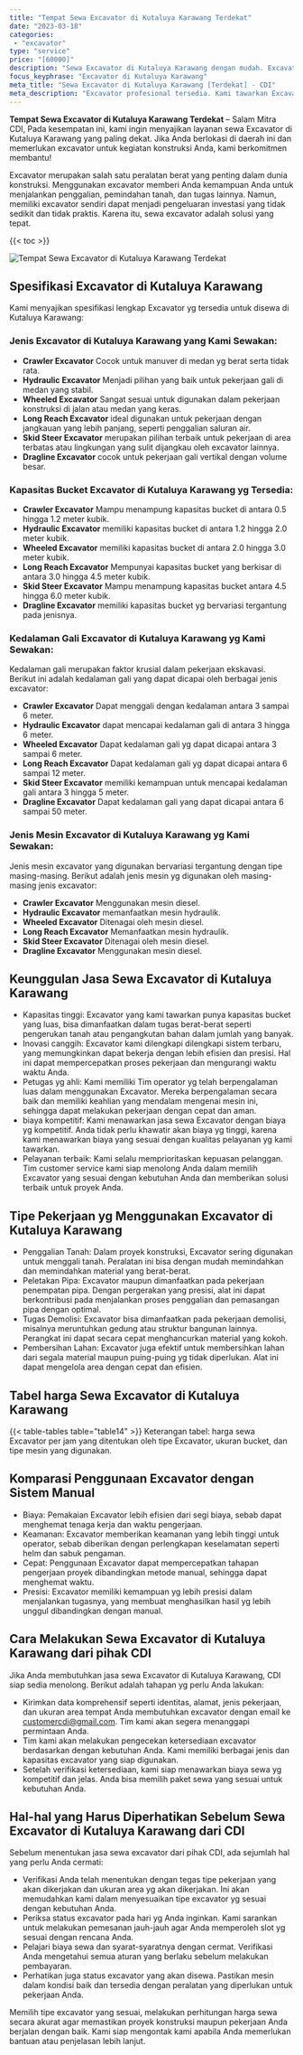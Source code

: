 ```yaml
---
title: "Tempat Sewa Excavator di Kutaluya Karawang Terdekat"
date: "2023-03-18"
categories:
 - "excavator"
type: "service"
price: "[60000]"
description: "Sewa Excavator di Kutaluya Karawang dengan mudah. Excavator menjadi pilihan utama kontraktor untuk mendukung kelancaran pekerjaan. Hubungi kami segera."
focus_keyphrase: "Excavator di Kutaluya Karawang"
meta_title: "Sewa Excavator di Kutaluya Karawang [Terdekat] - CDI"
meta_description: "Excavator profesional tersedia. Kami tawarkan Excavator berkualitas untuk mendukung produktivitas. Harga kompetitif tersedia."
---
```


**Tempat Sewa Excavator di Kutaluya Karawang Terdekat** – Salam Mitra CDI, Pada kesempatan ini, kami ingin menyajikan layanan sewa Excavator di Kutaluya Karawang yang paling dekat. Jika Anda berlokasi di daerah ini dan memerlukan excavator untuk kegiatan konstruksi Anda, kami berkomitmen membantu!

Excavator merupakan salah satu peralatan berat yang penting dalam dunia konstruksi. Menggunakan excavator memberi Anda kemampuan Anda untuk menjalankan penggalian, pemindahan tanah, dan tugas lainnya. Namun, memiliki excavator sendiri dapat menjadi pengeluaran investasi yang tidak sedikit dan tidak praktis. Karena itu, sewa excavator adalah solusi yang tepat.

{{< toc >}}

![Tempat Sewa Excavator di Kutaluya Karawang Terdekat](/images/excavator/excavator-14.jpg)

## Spesifikasi Excavator di Kutaluya Karawang

Kami menyajikan spesifikasi lengkap Excavator yg tersedia untuk disewa di Kutaluya Karawang:

### Jenis Excavator di Kutaluya Karawang yang Kami Sewakan:

*   **Crawler Excavator** Cocok untuk manuver di medan yg berat serta tidak rata.
*   **Hydraulic Excavator** Menjadi pilihan yang baik untuk pekerjaan gali di medan yang stabil.
*   **Wheeled Excavator** Sangat sesuai untuk digunakan dalam pekerjaan konstruksi di jalan atau medan yang keras.
*   **Long Reach Excavator** ideal digunakan untuk pekerjaan dengan jangkauan yang lebih panjang, seperti penggalian saluran air.
*   **Skid Steer Excavator** merupakan pilihan terbaik untuk pekerjaan di area terbatas atau lingkungan yang sulit dijangkau oleh excavator lainnya.
*   **Dragline Excavator** cocok untuk pekerjaan gali vertikal dengan volume besar.

### Kapasitas Bucket Excavator di Kutaluya Karawang yg Tersedia:

*   **Crawler Excavator** Mampu menampung kapasitas bucket di antara 0.5 hingga 1.2 meter kubik.
*   **Hydraulic Excavator** memiliki kapasitas bucket di antara 1.2 hingga 2.0 meter kubik.
*   **Wheeled Excavator** memiliki kapasitas bucket di antara 2.0 hingga 3.0 meter kubik.
*   **Long Reach Excavator** Mempunyai kapasitas bucket yang berkisar di antara 3.0 hingga 4.5 meter kubik.
*   **Skid Steer Excavator** Mampu menampung kapasitas bucket antara 4.5 hingga 6.0 meter kubik.
*   **Dragline Excavator** memiliki kapasitas bucket yg bervariasi tergantung pada jenisnya.

### Kedalaman Gali Excavator di Kutaluya Karawang yg Kami Sewakan:

Kedalaman gali merupakan faktor krusial dalam pekerjaan ekskavasi. Berikut ini adalah kedalaman gali yang dapat dicapai oleh berbagai jenis excavator:

*   **Crawler Excavator** Dapat menggali dengan kedalaman antara 3 sampai 6 meter.
*   **Hydraulic Excavator** dapat mencapai kedalaman gali di antara 3 hingga 6 meter.
*   **Wheeled Excavator** Dapat kedalaman gali yg dapat dicapai antara 3 sampai 6 meter.
*   **Long Reach Excavator** Dapat kedalaman gali yg dapat dicapai antara 6 sampai 12 meter.
*   **Skid Steer Excavator** memiliki kemampuan untuk mencapai kedalaman gali antara 3 hingga 5 meter.
*   **Dragline Excavator** Dapat kedalaman gali yang dapat dicapai antara 6 sampai 50 meter.

### Jenis Mesin Excavator di Kutaluya Karawang yg Kami Sewakan:

Jenis mesin excavator yang digunakan bervariasi tergantung dengan tipe masing-masing. Berikut adalah jenis mesin yg digunakan oleh masing-masing jenis excavator:

*   **Crawler Excavator** Menggunakan mesin diesel.
*   **Hydraulic Excavator** memanfaatkan mesin hydraulik.
*   **Wheeled Excavator** Ditenagai oleh mesin diesel.
*   **Long Reach Excavator** Memanfaatkan mesin hydraulik.
*   **Skid Steer Excavator** Ditenagai oleh mesin diesel.
*   **Dragline Excavator** Menggunakan mesin diesel.

## Keunggulan Jasa Sewa Excavator di Kutaluya Karawang

*   Kapasitas tinggi: Excavator yang kami tawarkan punya kapasitas bucket yang luas, bisa dimanfaatkan dalam tugas berat-berat seperti pengerukan tanah atau pengangkutan bahan dalam jumlah yang banyak.
*   Inovasi canggih: Excavator kami dilengkapi dilengkapi sistem terbaru, yang memungkinkan dapat bekerja dengan lebih efisien dan presisi. Hal ini dapat mempercepatkan proses pekerjaan dan mengurangi waktu waktu Anda.
*   Petugas yg ahli: Kami memiliki Tim operator yg telah berpengalaman luas dalam menggunakan Excavator. Mereka berpengalaman secara baik dan memiliki keahlian yang mendalam mengenai mesin ini, sehingga dapat melakukan pekerjaan dengan cepat dan aman.
*   biaya kompetitif: Kami menawarkan jasa sewa Excavator dengan biaya yg kompetitif. Anda tidak perlu khawatir akan biaya yg tinggi, karena kami menawarkan biaya yang sesuai dengan kualitas pelayanan yg kami tawarkan.
*   Pelayanan terbaik: Kami selalu memprioritaskan kepuasan pelanggan. Tim customer service kami siap menolong Anda dalam memilih Excavator yang sesuai dengan kebutuhan Anda dan memberikan solusi terbaik untuk proyek Anda.

## Tipe Pekerjaan yg Menggunakan Excavator di Kutaluya Karawang

*   Penggalian Tanah: Dalam proyek konstruksi, Excavator sering digunakan untuk menggali tanah. Peralatan ini bisa dengan mudah memindahkan dan memindahkan material yang berat-berat.
*   Peletakan Pipa: Excavator maupun dimanfaatkan pada pekerjaan penempatan pipa. Dengan pergerakan yang presisi, alat ini dapat berkontribusi pada menjalankan proses penggalian dan pemasangan pipa dengan optimal.
*   Tugas Demolisi: Excavator bisa dimanfaatkan pada pekerjaan demolisi, misalnya meruntuhkan gedung atau struktur bangunan lainnya. Perangkat ini dapat secara cepat menghancurkan material yang kokoh.
*   Pembersihan Lahan: Excavator juga efektif untuk membersihkan lahan dari segala material maupun puing-puing yg tidak diperlukan. Alat ini dapat mengelola area dengan cepat dan efisien.

## Tabel harga Sewa Excavator di Kutaluya Karawang

{{< table-tables table="table14" >}} Keterangan tabel: harga sewa Excavator per jam yang ditentukan oleh tipe Excavator, ukuran bucket, dan tipe mesin yang digunakan. 

## Komparasi Penggunaan Excavator dengan Sistem Manual

*   Biaya: Pemakaian Excavator lebih efisien dari segi biaya, sebab dapat menghemat tenaga kerja dan waktu pengerjaan.
*   Keamanan: Excavator memberikan keamanan yang lebih tinggi untuk operator, sebab diberikan dengan perlengkapan keselamatan seperti helm dan sabuk pengaman.
*   Cepat: Penggunaan Excavator dapat mempercepatkan tahapan pengerjaan proyek dibandingkan metode manual, sehingga dapat menghemat waktu.
*   Presisi: Excavator memiliki kemampuan yg lebih presisi dalam menjalankan tugasnya, yang membuat menghasilkan hasil yg lebih unggul dibandingkan dengan manual.

## Cara Melakukan Sewa Excavator di Kutaluya Karawang dari pihak CDI

Jika Anda membutuhkan jasa sewa Excavator di Kutaluya Karawang, CDI siap sedia menolong. Berikut adalah tahapan yg perlu Anda lakukan:

*   Kirimkan data komprehensif seperti identitas, alamat, jenis pekerjaan, dan ukuran area tempat Anda membutuhkan excavator dengan email ke customercdi@gmail.com. Tim kami akan segera menanggapi permintaan Anda.
*   Tim kami akan melakukan pengecekan ketersediaan excavator berdasarkan dengan kebutuhan Anda. Kami memiliki berbagai jenis dan kapasitas excavator yang siap digunakan.
*   Setelah verifikasi ketersediaan, kami siap menawarkan biaya sewa yg kompetitif dan jelas. Anda bisa memilih paket sewa yang sesuai untuk kebutuhan Anda.

## Hal-hal yang Harus Diperhatikan Sebelum Sewa Excavator di Kutaluya Karawang dari CDI

Sebelum menentukan jasa sewa excavator dari pihak CDI, ada sejumlah hal yang perlu Anda cermati:

*   Verifikasi Anda telah menentukan dengan tegas tipe pekerjaan yang akan dikerjakan dan ukuran area yg akan dikerjakan. Ini akan memudahkan kami dalam menyesuaikan tipe excavator yg sesuai dengan kebutuhan Anda.
*   Periksa status excavator pada hari yg Anda inginkan. Kami sarankan untuk melakukan pemesanan jauh-jauh agar Anda memperoleh slot yg sesuai dengan rencana Anda.
*   Pelajari biaya sewa dan syarat-syaratnya dengan cermat. Verifikasi Anda mengetahui semua aturan yang berlaku sebelum melakukan pembayaran.
*   Perhatikan juga status excavator yang akan disewa. Pastikan mesin dalam kondisi baik dan tersedia dengan peralatan yang diperlukan untuk pekerjaan Anda.

Memilih tipe excavator yang sesuai, melakukan perhitungan harga sewa secara akurat agar memastikan proyek konstruksi maupun pekerjaan Anda berjalan dengan baik. Kami siap mengontak kami apabila Anda memerlukan bantuan atau penjelasan lebih lanjut.